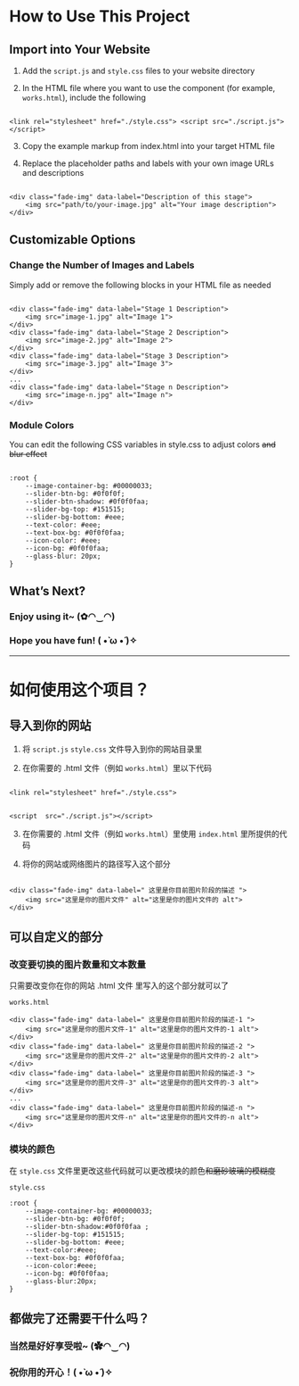 # How to Use This Project

## Import into Your Website

1. Add the `script.js` and `style.css` files to your website directory

2. In the HTML file where you want to use the component (for example, `works.html`), include the following

```

<link rel="stylesheet" href="./style.css"> <script src="./script.js"></script>

```

3. Copy the example markup from index.html into your target HTML file

4. Replace the placeholder paths and labels with your own image URLs and descriptions

```

<div class="fade-img" data-label="Description of this stage">
    <img src="path/to/your-image.jpg" alt="Your image description">
</div>

```

## Customizable Options

### Change the Number of Images and Labels

Simply add or remove the following blocks in your HTML file as needed

```

<div class="fade-img" data-label="Stage 1 Description">
    <img src="image-1.jpg" alt="Image 1">
</div>
<div class="fade-img" data-label="Stage 2 Description">
    <img src="image-2.jpg" alt="Image 2">
</div>
<div class="fade-img" data-label="Stage 3 Description">
    <img src="image-3.jpg" alt="Image 3">
</div>
...
<div class="fade-img" data-label="Stage n Description">
    <img src="image-n.jpg" alt="Image n">
</div>

```

### Module Colors

You can edit the following CSS variables in style.css to adjust colors ~~and blur effect~~

```

:root {
    --image-container-bg: #00000033;
    --slider-btn-bg: #0f0f0f;
    --slider-btn-shadow: #0f0f0faa;
    --slider-bg-top: #151515;
    --slider-bg-bottom: #eee;
    --text-color: #eee;
    --text-box-bg: #0f0f0faa;
    --icon-color: #eee;
    --icon-bg: #0f0f0faa;
    --glass-blur: 20px;
}

```

## What’s Next?
### Enjoy using it~ (✿◠‿◠)
### Hope you have fun! ( •̀ ω •́ )✧

---

# 如何使用这个项目？

## 导入到你的网站

1. 将 ``script.js`` ``style.css`` 文件导入到你的网站目录里

2. 在你需要的 .html 文件（例如 ``works.html``）里以下代码

```

<link rel="stylesheet" href="./style.css">

```

```

<script  src="./script.js"></script>

```

3. 在你需要的 .html 文件（例如 ``works.html``）里使用 ``index.html`` 里所提供的代码

4. 将你的网站或网络图片的路径写入这个部分

```

<div class="fade-img" data-label=" 这里是你目前图片阶段的描述 ">
    <img src="这里是你的图片文件" alt="这里是你的图片文件的 alt">
</div>

```

## 可以自定义的部分

### 改变要切换的图片数量和文本数量

只需要改变你在你的网站 .html 文件 里写入的这个部分就可以了

```
works.html

<div class="fade-img" data-label=" 这里是你目前图片阶段的描述-1 ">
    <img src="这里是你的图片文件-1" alt="这里是你的图片文件的-1 alt">
</div>
<div class="fade-img" data-label=" 这里是你目前图片阶段的描述-2 ">
    <img src="这里是你的图片文件-2" alt="这里是你的图片文件的-2 alt">
</div>
<div class="fade-img" data-label=" 这里是你目前图片阶段的描述-3 ">
    <img src="这里是你的图片文件-3" alt="这里是你的图片文件的-3 alt">
</div>
...
<div class="fade-img" data-label=" 这里是你目前图片阶段的描述-n ">
    <img src="这里是你的图片文件-n" alt="这里是你的图片文件的-n alt">
</div>

```

### 模块的颜色

在 ``style.css`` 文件里更改这些代码就可以更改模块的颜色~~和磨砂玻璃的模糊度~~

```
style.css

:root {
    --image-container-bg: #00000033;
    --slider-btn-bg: #0f0f0f;
    --slider-btn-shadow:#0f0f0faa ;
    --slider-bg-top: #151515;
    --slider-bg-bottom: #eee;
    --text-color:#eee;
    --text-box-bg: #0f0f0faa;
    --icon-color:#eee;
    --icon-bg: #0f0f0faa;
    --glass-blur:20px;
}

```

## 都做完了还需要干什么吗？

### 当然是好好享受啦~ (✿◠‿◠)
### 祝你用的开心！( •̀ ω •́ )✧
